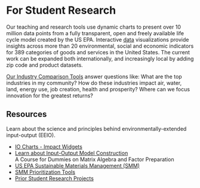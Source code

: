 # For Student Research

Our teaching and research tools use dynamic charts to present over 10 million data points from a fully transparent, open and freely available life cycle model created by the US EPA. Interactive [data](../../localsite/info/data/) visualizations provide insights across more than 20 environmental, social and economic indicators for 389 categories of goods and services in the United States.  The current work can be expanded both internationally, and increasingly local by adding zip code and product datasets.

<!--
[USEEIO embeddable charts](../charts/) can be a great starting point when developing sustainability initiatives.  
-->

<a href="../../localsite/info/">Our Industry Comparison Tools</a> answer questions like: What are the top industries in my community? How do these industries impact air, water, land, energy use, job creation, health and prosperity? Where can we focus innovation for the greatest&nbsp;returns?

## Resources

Learn about the science and principles behind environmentally-extended input-output (EEIO).

- [IO Charts - Impact Widgets](/io/charts/)  
- [Learn about Input-Output Model Construction](/io/about/matrix/)  
A Course for Dummies on Matrix Algebra and Factor Preparation  
- <a href="http://epa.gov/smm" target="_parent">US EPA Sustainable Materials Management (SMM)</a>  
- [SMM Prioritization Tools](https://www.epa.gov/smm/sustainable-materials-management-prioritization-tools)
- [Prior Student Research Projects](/io/projects/)

